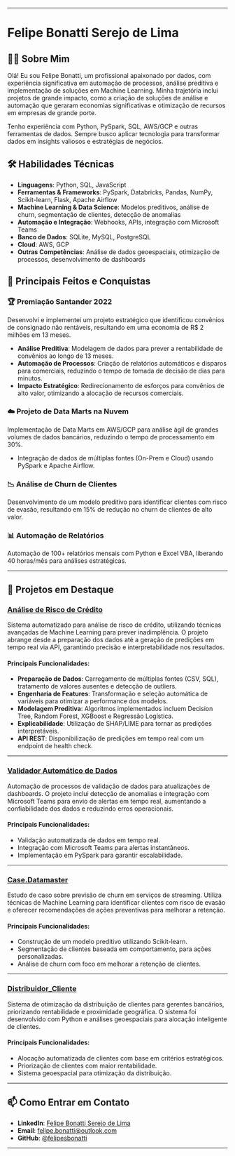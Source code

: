 
---

# Felipe Bonatti Serejo de Lima  

## 👨‍💻 Sobre Mim  
Olá! Eu sou Felipe Bonatti, um profissional apaixonado por dados, com experiência significativa em automação de processos, análise preditiva e implementação de soluções em Machine Learning. Minha trajetória inclui projetos de grande impacto, como a criação de soluções de análise e automação que geraram economias significativas e otimização de recursos em empresas de grande porte.  

Tenho experiência com Python, PySpark, SQL, AWS/GCP e outras ferramentas de dados. Sempre busco aplicar tecnologia para transformar dados em insights valiosos e estratégias de negócios.  

## 🛠️ Habilidades Técnicas  

- **Linguagens**: Python, SQL, JavaScript  
- **Ferramentas & Frameworks**: PySpark, Databricks, Pandas, NumPy, Scikit-learn, Flask, Apache Airflow  
- **Machine Learning & Data Science**: Modelos preditivos, análise de churn, segmentação de clientes, detecção de anomalias  
- **Automação e Integração**: Webhooks, APIs, integração com Microsoft Teams  
- **Banco de Dados**: SQLite, MySQL, PostgreSQL  
- **Cloud**: AWS, GCP  
- **Outras Competências**: Análise de dados geoespaciais, otimização de processos, desenvolvimento de dashboards  

## 🌟 Principais Feitos e Conquistas  

### 🏆 **Premiação Santander 2022**  
Desenvolvi e implementei um projeto estratégico que identificou convênios de consignado não rentáveis, resultando em uma economia de R$ 2 milhões em 13 meses.  

- **Análise Preditiva**: Modelagem de dados para prever a rentabilidade de convênios ao longo de 13 meses.  
- **Automação de Processos**: Criação de relatórios automáticos e disparos para comerciais, reduzindo o tempo de tomada de decisão de dias para minutos.  
- **Impacto Estratégico**: Redirecionamento de esforços para convênios de alto valor, otimizando a alocação de recursos comerciais.  

### ☁️ **Projeto de Data Marts na Nuvem**  
Implementação de Data Marts em AWS/GCP para análise ágil de grandes volumes de dados bancários, reduzindo o tempo de processamento em 30%.  

- Integração de dados de múltiplas fontes (On-Prem e Cloud) usando PySpark e Apache Airflow.  

### 📉 **Análise de Churn de Clientes**  
Desenvolvimento de um modelo preditivo para identificar clientes com risco de evasão, resultando em 15% de redução no churn de clientes de alto valor.  

### 📊 **Automação de Relatórios**  
Automação de 100+ relatórios mensais com Python e Excel VBA, liberando 40 horas/mês para análises estratégicas.  

---

## 🌟 Projetos em Destaque  

### [Análise de Risco de Crédito](https://github.com/felipesbonatti/Analise-de-Risco-de-Credito)  
Sistema automatizado para análise de risco de crédito, utilizando técnicas avançadas de Machine Learning para prever inadimplência. O projeto abrange desde a preparação dos dados até a geração de predições em tempo real via API, garantindo precisão e interpretabilidade nos resultados.  

#### Principais Funcionalidades:  
- **Preparação de Dados**: Carregamento de múltiplas fontes (CSV, SQL), tratamento de valores ausentes e detecção de outliers.  
- **Engenharia de Features**: Transformação e seleção automática de variáveis para otimizar a performance dos modelos.  
- **Modelagem Preditiva**: Algoritmos implementados incluem Decision Tree, Random Forest, XGBoost e Regressão Logística.  
- **Explicabilidade**: Utilização de SHAP/LIME para tornar as predições interpretáveis.  
- **API REST**: Disponibilização de predições em tempo real com um endpoint de health check.  

---

### [Validador Automático de Dados](https://github.com/felipesbonatti/validador-automatico)  
Automação de processos de validação de dados para atualizações de dashboards. O projeto inclui detecção de anomalias e integração com Microsoft Teams para envio de alertas em tempo real, aumentando a confiabilidade dos dados e reduzindo erros operacionais.  

#### Principais Funcionalidades:  
- Validação automatizada de dados em tempo real.  
- Integração com Microsoft Teams para alertas instantâneos.  
- Implementação em PySpark para garantir escalabilidade.  

---

### [Case.Datamaster](https://github.com/felipesbonatti/Case.Datamaster)  
Estudo de caso sobre previsão de churn em serviços de streaming. Utiliza técnicas de Machine Learning para identificar clientes com risco de evasão e oferecer recomendações de ações preventivas para melhorar a retenção.  

#### Principais Funcionalidades:  
- Construção de um modelo preditivo utilizando Scikit-learn.  
- Segmentação de clientes baseada em comportamento, para ações personalizadas.  
- Análise de churn com foco em melhorar a retenção de clientes.  

---

### [Distribuidor_Cliente](https://github.com/felipesbonatti/distribuidor_cliente)  
Sistema de otimização da distribuição de clientes para gerentes bancários, priorizando rentabilidade e proximidade geográfica. O sistema foi desenvolvido com Python e análises geoespaciais para alocação inteligente de clientes.  

#### Principais Funcionalidades:  
- Alocação automatizada de clientes com base em critérios estratégicos.  
- Priorização de clientes com maior rentabilidade.  
- Sistema geoespacial para otimização da distribuição.  

---

## 📫 Como Entrar em Contato  

- **LinkedIn**: [Felipe Bonatti Serejo de Lima](https://www.linkedin.com/in/felipebsdelima)  
- **Email**: felipe.bonatti@outlook.com  
- **GitHub**: [@felipesbonatti](https://github.com/felipesbonatti)  

---



